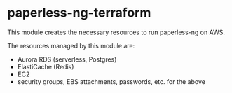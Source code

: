 paperless-ng-terraform
===

This module creates the necessary resources to run paperless-ng on AWS.

The resources managed by this module are:
- Aurora RDS (serverless, Postgres)
- ElastiCache (Redis)
- EC2
- security groups, EBS attachments, passwords, etc. for the above 
